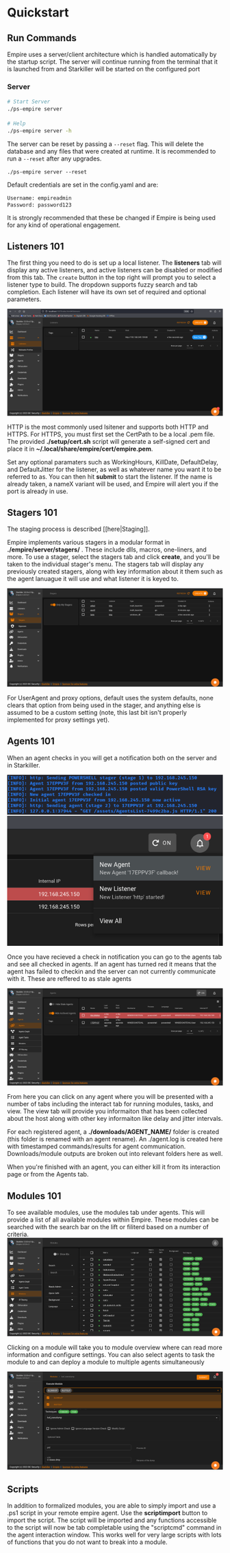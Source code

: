 # Quickstart

## Run Commands

Empire uses a server/client architecture which is handled automatically by the startup script. The server will continue running from the terminal that it is launched from and Starkiller will be started on the configured port

### Server

```bash
# Start Server
./ps-empire server

# Help
./ps-empire server -h
```

The server can be reset by passing a `--reset` flag. This will delete the database and any files that were created at runtime. It is recommended to run a `--reset` after any upgrades.


```
./ps-empire server --reset
```

Default credentials are set in the config.yaml and are:
```
Username: empireadmin
Password: password123
```
It is strongly recommended that these be changed if Empire is being used for any kind of operational engagement.


## Listeners 101

The first thing you need to do is set up a local listener. The **listeners** tab will display any active listeners, and active listeners can be disabled or modified from this tab. The `create` button in the top right will prompt you to select a listener type to build. The dropdown supports fuzzy search and tab completion. Each listener will have its own set of required and optional parameters.

![](<../.gitbook/assets/Listeners_Tab.PNG>)

HTTP is the most commonly used lsitener and supports both HTTP and HTTPS. For HTTPS, you must first set the CertPath to be a local .pem file. The provided **./setup/cert.sh** script will generate a self-signed cert and place it in **~/.local/share/empire/cert/empire.pem**.

Set any optional paramaters such as WorkingHours, KillDate, DefaultDelay, and DefaultJitter for the listener, as well as whatever name you want it to be referred to as. You can then hit **submit** to start the listener. If the name is already taken, a nameX variant will be used, and Empire will alert you if the port is already in use.

## Stagers 101

The staging process is described \[\[here|Staging]].

Empire implements various stagers in a modular format in **./empire/server/stagers/** . These include dlls, macros, one-liners, and more. To use a stager, select the stagers tab and click **create**, and you'll be taken to the individual stager's menu. The stagers tab will display any previously created stagers, along with key information about it them such as the agent lanuague it will use and what listener it is keyed to.

![](<../.gitbook/assets/Stagers.PNG>)

For UserAgent and proxy options, default uses the system defaults, none clears that option from being used in the stager, and anything else is assumed to be a custom setting (note, this last bit isn't properly implemented for proxy settings yet).

## Agents 101

When an agent checks in you will get a notification both on the server and in Starkiller.

![](<../.gitbook/assets/Server_Check_In.PNG>)
![](<../.gitbook/assets/Starkiller_Checkin.PNG>)

Once you have recieved a check in notification you can go to the agents tab and see all checked in agents. If an agent has turned red it means that the agent has failed to checkin and the server can not currently communicate with it. These are reffered to as stale agents

![](<../.gitbook/assets/Agents_Tab.PNG>)

From here you can click on any agent where you will be presented with a number of tabs including the interact tab for running modules, tasks, and view. The view tab will provide you informaiton that has been collected about the host along with other key informaiton like delay and jitter intervals.

For each registered agent, a **./downloads/AGENT\_NAME/** folder is created (this folder is renamed with an agent rename). An ./agent.log is created here with timestamped commands/results for agent communication. Downloads/module outputs are broken out into relevant folders here as well.

When you're finished with an agent, you can either kill it from its interaction page or from the Agents tab.

## Modules 101

To see available modules, use the modules tab under agents. This will provide a list of all available modules within Empire. These modules can be searched with the search bar on the lift or filiterd based on a number of criteria.
![](<../.gitbook/assets/Modules.PNG>)

Clicking on a module will take you to module overview where can read more information and configure settings. You can also select agents to task the module to and can deploy a module to multiple agents simultaneously

![](<../.gitbook/assets/Multi_Agent_Tasking.PNG>)

## Scripts

In addition to formalized modules, you are able to simply import and use a .ps1 script in your remote empire agent. Use the **scriptimport** button to import the script. The script will be imported and any functions accessible to the script will now be tab completable using the "scriptcmd" command in the agent interaction window. This works well for very large scripts with lots of functions that you do not want to break into a module.

